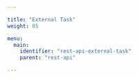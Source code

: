 ```yaml
---

title: "External Task"
weight: 85

menu:
  main:
    identifier: "rest-api-external-task"
    parent: "rest-api"

---
```

